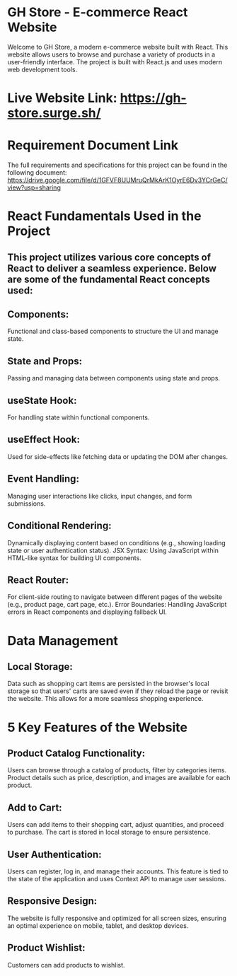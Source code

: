 # GH Store - E-commerce React Website

Welcome to GH Store, a modern e-commerce website built with React. This website allows users to browse and purchase a variety of products in a user-friendly interface. The project is built with React.js and uses modern web development tools.

# Live Website Link: https://gh-store.surge.sh/

# Requirement Document Link
The full requirements and specifications for this project can be found in the following document: https://drive.google.com/file/d/1GFVF8UUMruQrMkArK1OyrE6Dv3YCrGeC/view?usp=sharing

# React Fundamentals Used in the Project
## This project utilizes various core concepts of React to deliver a seamless experience. Below are some of the fundamental React concepts used:
## Components:
Functional and class-based components to structure the UI and manage state.
## State and Props:
Passing and managing data between components using state and props.
## useState Hook:
For handling state within functional components.
## useEffect Hook:
Used for side-effects like fetching data or updating the DOM after changes.
## Event Handling:
Managing user interactions like clicks, input changes, and form submissions.
## Conditional Rendering:
Dynamically displaying content based on conditions (e.g., showing loading state or user authentication status).
JSX Syntax: Using JavaScript within HTML-like syntax for building UI components.
## React Router: 
For client-side routing to navigate between different pages of the website (e.g., product page, cart page, etc.).
Error Boundaries: Handling JavaScript errors in React components and displaying fallback UI.

# Data Management
## Local Storage:
Data such as shopping cart items are persisted in the browser's local storage so that users' carts are saved even if they reload the page or revisit the website.
This allows for a more seamless shopping experience.

# 5 Key Features of the Website

## Product Catalog Functionality:
Users can browse through a catalog of products, filter by categories items. Product details such as price, description, and images are available for each product.

## Add to Cart:
Users can add items to their shopping cart, adjust quantities, and proceed to purchase. The cart is stored in local storage to ensure persistence.

## User Authentication:
Users can register, log in, and manage their accounts. This feature is tied to the state of the application and uses Context API to manage user sessions.

## Responsive Design:
The website is fully responsive and optimized for all screen sizes, ensuring an optimal experience on mobile, tablet, and desktop devices.

## Product Wishlist:
Customers can add products to wishlist.